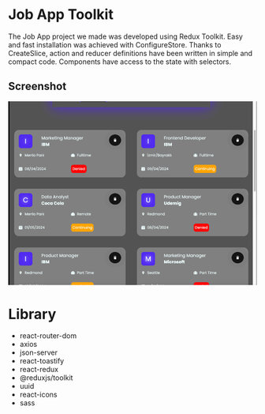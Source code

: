 <h1> Job App Toolkit </h1>

The Job App project we made was developed using Redux Toolkit. Easy and fast installation was achieved with ConfigureStore.
Thanks to CreateSlice, action and reducer definitions have been written in simple and compact code. Components have access to the state with selectors.

<h2>Screenshot</h2>

![](screenshot.gif)

# Library

- react-router-dom
- axios
- json-server
- react-toastify
- react-redux
- @reduxjs/toolkit
- uuid
- react-icons
- sass
